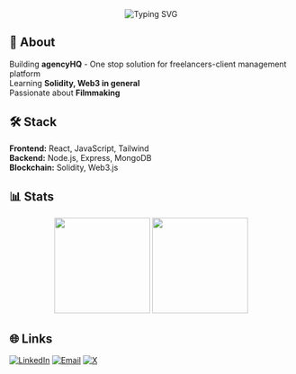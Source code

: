 <div align="center">
  <img src="https://readme-typing-svg.herokuapp.com?font=Fira+Code&size=28&duration=2000&color=00D9FF&center=true&width=500&lines=Hi+I'm+Ayush;Full+Stack+Developer;Learning+FullStack+web3" alt="Typing SVG" />
</div>

## 🚀 About

Building **agencyHQ** - One stop solution for freelancers-client management platform 
<br/>
Learning **Solidity, Web3 in general**  
Passionate about **Filmmaking**

## 🛠️ Stack
**Frontend:** React, JavaScript, Tailwind  
**Backend:** Node.js, Express, MongoDB  
**Blockchain:** Solidity, Web3.js  

## 📊 Stats
<div align="center">
  <img height="170" src="https://github-readme-stats.vercel.app/api?username=ayush18pop&show_icons=true&theme=dark&hide_border=true&bg_color=0d1117"/>
  <img height="170" src="https://github-readme-stats.vercel.app/api/top-langs/?username=ayush18pop&layout=compact&theme=dark&hide_border=true&bg_color=0d1117"/>
</div>

## 🌐 Links
[![LinkedIn](https://img.shields.io/badge/-LinkedIn-0077B5?style=flat&logo=linkedin)](https://www.linkedin.com/in/ayush-popat-432402250/)
[![Email](https://img.shields.io/badge/-Email-D14836?style=flat&logo=gmail&logoColor=white)](mailto:ayushworks18@gmail.com)
[![X](https://img.shields.io/badge/-X-000000?style=flat&logo=x)](https://x.com/EkAurAyush)
